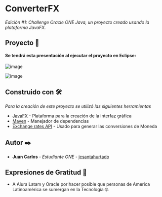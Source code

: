# ConverterFX
_Edición #1: Challenge Oracle ONE Java, un proyecto creado usando la plataforma JavaFX._ 


## Proyecto 🚀

#### Se tendrá esta presentación al ejecutar el proyecto en Eclipse:

![image](https://user-images.githubusercontent.com/60399697/174407601-675271f8-ce97-4500-a7d8-176828422a75.png)

![image](https://user-images.githubusercontent.com/60399697/174407714-7018dc96-74f3-40be-ac7d-dcba887a6635.png)



## Construido con 🛠️

_Para la creación de este proyecto se utilizó las siguientes herramientas_

* [JavaFX](https://openjfx.io/openjfx-docs/) - Plataforma para la creación de la interfaz gràfica
* [Maven](https://maven.apache.org/) - Manejador de dependencias
* [Exchange rates API]() - Usado para generar las conversiones de Moneda


## Autor ✒️

* **Juan Carlos** - *Estudiante ONE* - [jcsantahurtado](https://github.com/jcsantahurtado)


## Expresiones de Gratitud 🎁

* A Alura Latam y Oracle por hacer posible que personas de America Latinoamérica se sumergan en la Tecnología 🤓.
